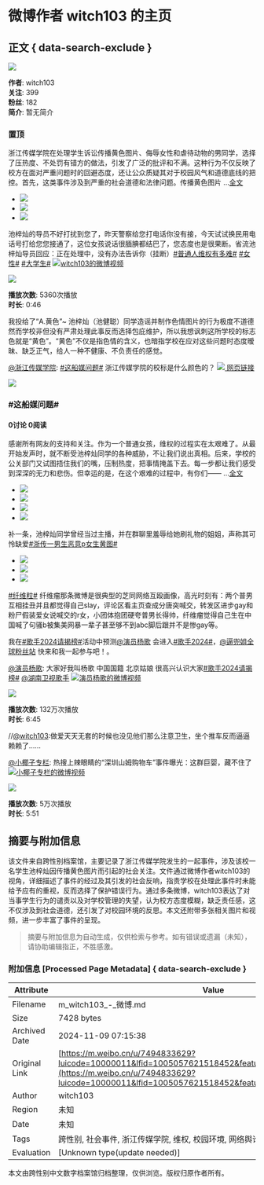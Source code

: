 # 微博作者 witch103 的主页

## 正文 { data-search-exclude }


![](https://tvax2.sinaimg.cn/crop.0.0.960.960.180/008bdyBnly8gzqqwp5hmgj30qo0qo77p.jpg?KID=imgbed,tva&Expires=1731147332&ssig=7Hj4nR%2FLrf)

**作者**: witch103  
**关注**: 399  
**粉丝**: 182  
**简介**: 暂无简介  

### 置顶

浙江传媒学院在处理学生诉讼传播黄色图片、侮辱女性和虐待动物的男同学，选择了压热度、不处罚有错方的做法，引发了广泛的批评和不满。这种行为不仅反映了校方在面对严重问题时的回避态度，还让公众质疑其对于校园风气和道德底线的把控。首先，这类事件涉及到严重的社会道德和法律问题。传播黄色图片 ...[全文](/status/5088739830010909)

- ![](https://wx1.sinaimg.cn/orj360/008bdyBnly1hujup611prj30zu25ogrm.jpg)
- ![](https://wx3.sinaimg.cn/orj360/008bdyBnly1hujup6h3h3j30zu25o4gh.jpg)
- ![](https://wx4.sinaimg.cn/orj360/008bdyBnly1hukv6ur8rcj30zu25o7fo.jpg)

池梓灿的导员不好打扰到您了，昨天警察给您打电话你没有接，今天试试换民用电话号打给您您接通了，这位女孩说话很腼腆都结巴了，您态度也是很果断。省流池梓灿导员回应：正在处理中，没有办法告诉你（挂断）[#普通人维权有多难#](https://m.weibo.cn/search?containerid=231522type%3D1%26t%3D10%26q%3D%23%E6%99%AE%E9%80%9A%E4%BA%BA%E7%BB%B4%E6%9D%83%E6%9C%89%E5%A4%9A%E9%9A%BE%23&extparam=%23%E6%99%AE%E9%80%9A%E4%BA%BA%E7%BB%B4%E6%9D%83%E6%9C%89%E5%A4%9A%E9%9A%BE%23&luicode=10000011&lfid=1005057494833629&featurecode=sinanews20170424) [#女性#](https://m.weibo.cn/search?containerid=231522type%3D1%26t%3D10%26q%3D%23%E5%A5%B3%E6%80%A7%23&isnewpage=1&luicode=10000011&lfid=1005057494833629&featurecode=sinanews20170424) [#大学生#](https://m.weibo.cn/search?containerid=231522type%3D1%26t%3D10%26q%3D%23%E5%A4%A7%E5%AD%A6%E7%94%9F%23&isnewpage=1&luicode=10000011&lfid=1005057494833629&featurecode=sinanews20170424) [![](https://h5.sinaimg.cn/upload/2015/09/25/3/timeline_card_small_video_default.png)witch103的微博视频](https://video.weibo.com/show?fid=1034:5089822377705533)

![](https://wx2.sinaimg.cn/orj480/008bdyBnly1hunb4z2xzoj30k00zkgnd.jpg)

**播放次数**: 5360次播放  
**时长**: 0:46  

我投给了“A.黄色”~ 池梓灿（池健聪）同学造谣并制作色情图片的行为极度不道德然而学校非但没有严肃处理此事反而选择包庇维护，所以我想讽刺这所学校的标志色就是“黄色”。“黄色”不仅是指色情的含义，也暗指学校在应对这些问题时态度暧昧、缺乏正气，给人一种不健康、不负责任的感觉。

[@浙江传媒学院](https://m.weibo.cn/u/1854671854?luicode=10000011&lfid=1005057494833629&featurecode=sinanews20170424): [#这船媒问题#](https://m.weibo.cn/search?containerid=231522type%3D1%26t%3D10%26q%3D%23%E8%BF%99%E8%88%B9%E5%AA%92%E9%97%AE%E9%A2%98%23&extparam=%23%E8%BF%99%E8%88%B9%E5%AA%92%E9%97%AE%E9%A2%98%23&luicode=10000011&lfid=1005057494833629&featurecode=sinanews20170424) 浙江传媒学院的校标是什么颜色的？ [![](https://h5.sinaimg.cn/upload/2015/09/25/3/timeline_card_small_web_default.png) 网页链接](http://t.cn/A6EmZVTQ)

![](https://wx4.sinaimg.cn/large/6e8c0beely8hujbo3jwm8j20np0nptdw.jpg)

### #这船媒问题#

#### 0讨论 0阅读

感谢所有网友的支持和关注。作为一个普通女孩，维权的过程实在太艰难了。从最开始发声时，就不断受池梓灿同学的各种威胁，不让我们说出真相。后来，学校的公关部门又试图捂住我们的嘴，压制热度，把事情掩盖下去。每一步都让我们感受到深深的无力和悲伤。但幸运的是，在这个艰难的过程中，有你们—— ...[全文](/status/5088849950147056)

- ![](https://wx2.sinaimg.cn/orj360/008bdyBnly1huk76bbottj30pn0u6gp9.jpg)
- ![](https://wx3.sinaimg.cn/orj360/008bdyBnly1huk76b2gr0j319p1ox18y.jpg)
- ![](https://wx1.sinaimg.cn/orj360/008bdyBnly1huk76bles6j319p1oxaik.jpg)
- ![](https://wx2.sinaimg.cn/orj360/008bdyBnly1huk76btz8xj31661k8qbb.jpg)

补一条，池梓灿同学曾经当过主播，并在群聊里羞辱给她刷礼物的姐姐，声称其可怜缺爱[#浙传一男生恶意p女生黄图#](https://m.weibo.cn/search?containerid=231522type%3D1%26t%3D10%26q%3D%23%E6%B5%99%E4%BC%A0%E4%B8%80%E7%94%B7%E7%94%9F%E6%81%B6%E6%84%8Fp%E5%A5%B3%E7%94%9F%E9%BB%84%E5%9B%BE%23&extparam=%23%E6%B5%99%E4%BC%A0%E4%B8%80%E7%94%B7%E7%94%9F%E6%81%B6%E6%84%8Fp%E5%A5%B3%E7%94%9F%E9%BB%84%E5%9B%BE%23&luicode=10000011&lfid=1005057494833629&featurecode=sinanews20170424)

- ![](https://wx3.sinaimg.cn/orj360/008bdyBnly1hujxarxt2ij30zu25ogwh.jpg)
- ![](https://wx1.sinaimg.cn/orj360/008bdyBnly1hujxasahcyj30zu25o11m.jpg)
- ![](https://wx3.sinaimg.cn/orj360/008bdyBnly1hujxarbr7zj30zu25o7wh.jpg)

[#纤维粒#](https://m.weibo.cn/search?containerid=231522type%3D1%26t%3D10%26q%3D%23%E7%BA%A4%E7%BB%B4%E7%B2%92%23) 纤维瘤那条微博是很典型的芝同网络互殴画像，高光时刻有：两个普男互相挂丑并且都觉得自己slay，评论区看主页查成分唐突喊交，转发区进步gay和粉尸假装爱女说喊交的r女，小团体抱团硬夸普男长得帅，纤维瘤觉得自己生在中国喊了句骚b被集美网暴一辈子甚至够不到abc脚后跟并不是惨gay等。

我在[#歌手2024请揭榜#](https://m.weibo.cn/search?containerid=231522type%3D1%26t%3D10%26q%3D%23%E6%AD%8C%E6%89%8B2024%E8%AF%B7%E6%8F%AD%E6%A6%9C%23&extparam=%23%E6%AD%8C%E6%89%8B2024%E8%AF%B7%E6%8F%AD%E6%A6%9C%23&luicode=10000011&lfid=1005057494833629&featurecode=sinanews20170424)活动中预测[@演员杨歌](/n/演员杨歌) 会进入[#歌手2024#](https://m.weibo.cn/search?containerid=231522type%3D1%26t%3D10%26q%3D%23%E6%AD%8C%E6%89%8B2024%23&extparam=%23%E6%AD%8C%E6%89%8B2024%23&luicode=10000011&lfid=1005057494833629&featurecode=sinanews20170424)，[@逼兜姐全球粉丝站](/n/逼兜姐全球粉丝站) 快来和我一起参与吧！。

[@演员杨歌](https://m.weibo.cn/u/1784740683?luicode=10000011&lfid=1005057494833629&featurecode=sinanews20170424): 大家好我叫杨歌 中国国籍 北京姑娘 很高兴认识大家[#歌手2024请揭榜#](https://m.weibo.cn/search?containerid=231522type%3D1%26t%3D10%26q%3D%23%E6%AD%8C%E6%89%8B2024%E8%AF%B7%E6%8F%AD%E6%A6%9C%23&extparam=%23%E6%AD%8C%E6%89%8B2024%E8%AF%B7%E6%8F%AD%E6%A6%9C%23&luicode=10000011&lfid=1005057494833629&featurecode=sinanews20170424) [@湖南卫视歌手](/n/湖南卫视歌手) [![](https://h5.sinaimg.cn/upload/2015/09/25/3/timeline_card_small_video_default.png)演员杨歌的微博视频](https://video.weibo.com/show?fid=1034:5033634311110687)

![](https://wx2.sinaimg.cn/orj480/6a60fb4bgy1hpo26b0cotj21hc0u0gts.jpg)

**播放次数**: 132万次播放  
**时长**: 6:45

//[@witch103](/n/witch103):做爱天天无套的时候也没见他们那么注意卫生，坐个推车反而逼逼赖赖了……

[@小椰子专栏](https://m.weibo.cn/u/6766792343?luicode=10000011&lfid=1005057494833629&featurecode=sinanews20170424): 热搜上辣眼睛的“深圳山姆购物车”事件曝光：这群巨婴，藏不住了 [![](https://h5.sinaimg.cn/upload/2015/09/25/3/timeline_card_small_video_default.png)小椰子专栏的微博视频](https://video.weibo.com/show?fid=1034:5031788532138024)

![](https://wx1.sinaimg.cn/orj480/007nWLNZly1hpi6hruglej31hc0u04qp.jpg)

**播放次数**: 5万次播放  
**时长**: 5:51

## 摘要与附加信息

<!-- tcd_abstract -->
该文件来自跨性别档案馆，主要记录了浙江传媒学院发生的一起事件，涉及该校一名学生池梓灿因传播黄色图片而引起的社会关注。文件通过微博作者witch103的视角，详细描述了事件的经过及其引发的社会反响，指责学校在处理此事件时未能给予应有的重视，反而选择了保护错误行为。通过多条微博，witch103表达了对当事学生行为的谴责以及对学校管理的失望，认为校方态度模糊，缺乏责任感，这不仅涉及到社会道德，还引发了对校园环境的反思。本文还附带多张相关图片和视频，进一步丰富了事件的呈现。
<!-- tcd_abstract_end -->

> 摘要与附加信息为自动生成，仅供检索与参考。如有错误或遗漏（未知），请协助编辑指正，不胜感激。

### 附加信息 [Processed Page Metadata] { data-search-exclude }

| Attribute       | Value                                  |
|-----------------|----------------------------------------|
| Filename        | m_witch103_-_微博.md                             |
| Size            | 7428 bytes                           |
| Archived Date   | 2024-11-09 07:15:38                             |
| Original Link   | [https://m.weibo.cn/u/7494833629?luicode=10000011&lfid=1005057621518452&featurecode=sinanews20170424](https://m.weibo.cn/u/7494833629?luicode=10000011&lfid=1005057621518452&featurecode=sinanews20170424)                       |
| Author          | witch103                               |
| Region          | 未知                               |
| Date            | 未知                                 |
| Tags            | 跨性别, 社会事件, 浙江传媒学院, 维权, 校园环境, 网络舆论                                 |
| Evaluation            | [Unknown type(update needed)]                                 |
<!-- tcd_table_end -->

本文由跨性别中文数字档案馆归档整理，仅供浏览。版权归原作者所有。

